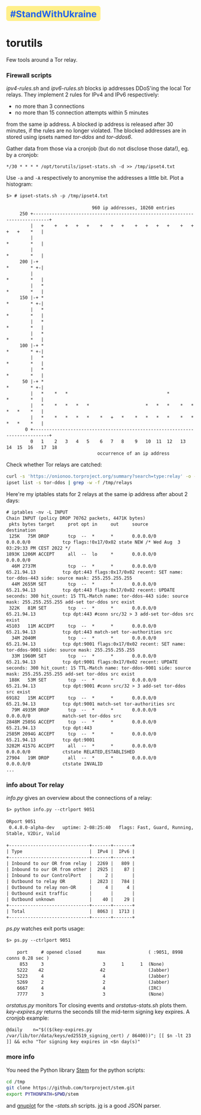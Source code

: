 [![StandWithUkraine](https://raw.githubusercontent.com/vshymanskyy/StandWithUkraine/main/badges/StandWithUkraine.svg)](https://github.com/vshymanskyy/StandWithUkraine/blob/main/docs/README.md)

# torutils
Few tools around a Tor relay.

### Firewall scripts
*ipv4-rules.sh* and *ipv6-rules.sh* blocks ip addresses DDoS'ing the local Tor relays.
They implement 2 rules for IPv4 and IPv6 respectively:

- no more than 3 connections
- no more than 15 connection attempts within 5 minutes

from the same ip address.
A blocked ip address is released after 30 minutes, if the rules are no longer violated. 
The blocked addresses are in stored using ipsets named *tor-ddos* and *tor-ddos6*.

Gather data from those via a cronjob (but do not disclose those data!), eg. by a cronjob:

```cron
*/30 * * * * /opt/torutils/ipset-stats.sh -d >> /tmp/ipset4.txt
```
Use `-a` and `-A` respectively to anonymise the addresses a little bit.
Plot a histogram:

```console
$> # ipset-stats.sh -p /tmp/ipset4.txt

                                960 ip addresses, 10260 entries                           
     250 +----------------------------------------------------------------------------+   
         |   +    +   +   +   +    +   +   +    +   +   +   +    +   +   +   +    *   |   
         |                                                               *        *   |   
         |                                                               *        *   |   
     200 |-+                                                             *        * +-|   
         |                                                               *        *   |   
         |   *                                                           *        *   |   
     150 |-+ *                                                           *        * +-|   
         |   *                                                           *        *   |   
         |   *                                                           *        *   |   
         |   *                                                           *        *   |   
     100 |-+ *                                                           *        * +-|   
         |   *                                                           *        *   |   
         |   *                                                           *        *   |   
      50 |-+ *                                                           *        * +-|   
         |   *    *   *                                     *            *        *   |   
         |   *    *   *   *   *                     *   *   *    *   *   *   *    *   |   
         |   *    *   *   *   *    *   +   *    *   *   *   *    *   *   *   *    *   |   
       0 +----------------------------------------------------------------------------+   
         0   1    2   3   4   5    6   7   8    9   10  11  12   13  14  15  16   17  18  
                                  occurrence of an ip address                             
```
Check whether Tor relays are catched:

```bash
curl -s 'https://onionoo.torproject.org/summary?search=type:relay' -o - | jq -cr '.relays[].a' | tr '\[\]" ,' ' ' | xargs -r -n 1 > /tmp/relays
ipset list -s tor-ddos | grep -w -f /tmp/relays
```
Here're my iptables stats for 2 relays at the same ip address after about 2 days:

```console
# iptables -nv -L INPUT
Chain INPUT (policy DROP 70762 packets, 4471K bytes)
 pkts bytes target     prot opt in     out     source               destination         
 125K   75M DROP       tcp  --  *      *       0.0.0.0/0            0.0.0.0/0            tcp flags:!0x17/0x02 state NEW /* Wed Aug  3 03:29:33 PM CEST 2022 */
1893K 1206M ACCEPT     all  --  lo     *       0.0.0.0/0            0.0.0.0/0           
  46M 2737M            tcp  --  *      *       0.0.0.0/0            65.21.94.13          tcp dpt:443 flags:0x17/0x02 recent: SET name: tor-ddos-443 side: source mask: 255.255.255.255
  44M 2655M SET        tcp  --  *      *       0.0.0.0/0            65.21.94.13          tcp dpt:443 flags:0x17/0x02 recent: UPDATE seconds: 300 hit_count: 15 TTL-Match name: tor-ddos-443 side: source mask: 255.255.255.255 add-set tor-ddos src exist
 322K   81M SET        tcp  --  *      *       0.0.0.0/0            65.21.94.13          tcp dpt:443 #conn src/32 > 3 add-set tor-ddos src exist
45103   11M ACCEPT     tcp  --  *      *       0.0.0.0/0            65.21.94.13          tcp dpt:443 match-set tor-authorities src
  34M 2040M            tcp  --  *      *       0.0.0.0/0            65.21.94.13          tcp dpt:9001 flags:0x17/0x02 recent: SET name: tor-ddos-9001 side: source mask: 255.255.255.255
  33M 1960M SET        tcp  --  *      *       0.0.0.0/0            65.21.94.13          tcp dpt:9001 flags:0x17/0x02 recent: UPDATE seconds: 300 hit_count: 15 TTL-Match name: tor-ddos-9001 side: source mask: 255.255.255.255 add-set tor-ddos src exist
 188K   53M SET        tcp  --  *      *       0.0.0.0/0            65.21.94.13          tcp dpt:9001 #conn src/32 > 3 add-set tor-ddos src exist
69182   15M ACCEPT     tcp  --  *      *       0.0.0.0/0            65.21.94.13          tcp dpt:9001 match-set tor-authorities src
  79M 4935M DROP       tcp  --  *      *       0.0.0.0/0            0.0.0.0/0            match-set tor-ddos src
2848M 2505G ACCEPT     tcp  --  *      *       0.0.0.0/0            65.21.94.13          tcp dpt:443
2585M 2094G ACCEPT     tcp  --  *      *       0.0.0.0/0            65.21.94.13          tcp dpt:9001
3282M 4157G ACCEPT     all  --  *      *       0.0.0.0/0            0.0.0.0/0            ctstate RELATED,ESTABLISHED
27904   19M DROP       all  --  *      *       0.0.0.0/0            0.0.0.0/0            ctstate INVALID
...
```
### info about Tor relay

*info.py* gives an overview about the connections of a relay:

```console
$> python info.py --ctrlport 9051

ORport 9051
 0.4.8.0-alpha-dev   uptime: 2-08:25:40   flags: Fast, Guard, Running, Stable, V2Dir, Valid

+------------------------------+-------+-------+
| Type                         |  IPv4 |  IPv6 |
+------------------------------+-------+-------+
| Inbound to our OR from relay |  2269 |   809 |
| Inbound to our OR from other |  2925 |    87 |
| Inbound to our ControlPort   |     2 |       |
| Outbound to relay OR         |  2823 |   784 |
| Outbound to relay non-OR     |     4 |     4 |
| Outbound exit traffic        |       |       |
| Outbound unknown             |    40 |    29 |
+------------------------------+-------+-------+
| Total                        |  8063 |  1713 |
+------------------------------+-------+-------+

```
*ps.py* watches exit ports usage:

```console
$> ps.py --ctrlport 9051

    port     # opened closed      max                ( :9051, 8998 conns 0.28 sec )
     853     3                      3      1      1  (None)
    5222    42                     42                (Jabber)
    5223     4                      4                (Jabber)
    5269     2                      2                (Jabber)
    6667     4                      4                (IRC)
    7777     3                      3                (None)
```

*orstatus.py* monitors Tor closing events and *orstatus-stats.sh* plots them. *key-expires.py* returns the seconds till the mid-term signing key expires. A cronjob example:

```cron
@daily    n="$(($(key-expires.py /var/lib/tor/data/keys/ed25519_signing_cert) / 86400))"; [[ $n -lt 23 ]] && echo "Tor signing key expires in <$n day(s)"
```
### more info
You need the Python library [Stem](https://stem.torproject.org/index.html) for the python scripts:

```bash
cd /tmp
git clone https://github.com/torproject/stem.git
export PYTHONPATH=$PWD/stem
```
and [gnuplot](http://www.gnuplot.info/) for the *-stats.sh* scripts.
[jq](https://stedolan.github.io/jq/) is a good JSON parser.

